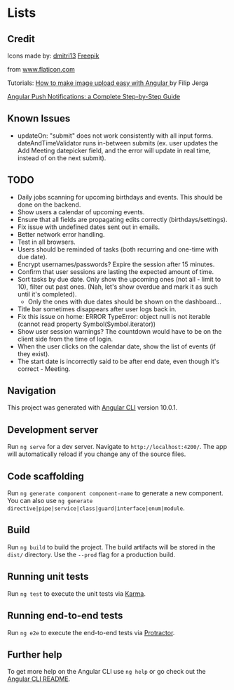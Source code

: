 # Lists

## Credit

Icons made by:
<a href="https://www.flaticon.com/authors/dmitri13" title="dmitri13">dmitri13</a>
<a href="https://www.freepik.com" title="Freepik">Freepik</a>

from <a href="https://www.flaticon.com/" title="Flaticon">www.flaticon.com</a>

Tutorials:
<a href="https://www.freecodecamp.org/news/how-to-make-image-upload-easy-with-angular-1ed14cb2773b/">
How to make image upload easy with Angular
</a> by Filip Jerga

<a href="https://blog.angular-university.io/angular-push-notifications/">
	Angular Push Notifications: a Complete Step-by-Step Guide
</a>

## Known Issues

- updateOn: "submit" does not work consistently with all input forms. dateAndTimeValidator runs in-between submits (ex. user updates the Add Meeting datepicker field, and the error will update in real time, instead of on the next submit).

## TODO

- Daily jobs scanning for upcoming birthdays and events. This should be done on the backend.
- Show users a calendar of upcoming events.
- Ensure that all fields are propagating edits correctly (birthdays/settings).
- Fix issue with undefined dates sent out in emails.
- Better network error handling.
- Test in all browsers.
- Users should be reminded of tasks (both recurring and one-time with due date).
- Encrypt usernames/passwords? Expire the session after 15 minutes.
- Confirm that user sessions are lasting the expected amount of time.
- Sort tasks by due date. Only show the upcoming ones (not all - limit to 10), filter out past ones. (Nah, let's show overdue and mark it as such until it's completed).
  - Only the ones with due dates should be shown on the dashboard...
- Title bar sometimes disappears after user logs back in.
- Fix this issue on home: ERROR TypeError: object null is not iterable (cannot read property Symbol(Symbol.iterator))
- Show user session warnings? The countdown would have to be on the client side from the time of login.
- When the user clicks on the calendar date, show the list of events (if they exist).
- The start date is incorrectly said to be after end date, even though it's correct - Meeting.

## Navigation

This project was generated with [Angular CLI](https://github.com/angular/angular-cli) version 10.0.1.

## Development server

Run `ng serve` for a dev server. Navigate to `http://localhost:4200/`. The app will automatically reload if you change any of the source files.

## Code scaffolding

Run `ng generate component component-name` to generate a new component. You can also use `ng generate directive|pipe|service|class|guard|interface|enum|module`.

## Build

Run `ng build` to build the project. The build artifacts will be stored in the `dist/` directory. Use the `--prod` flag for a production build.

## Running unit tests

Run `ng test` to execute the unit tests via [Karma](https://karma-runner.github.io).

## Running end-to-end tests

Run `ng e2e` to execute the end-to-end tests via [Protractor](http://www.protractortest.org/).

## Further help

To get more help on the Angular CLI use `ng help` or go check out the [Angular CLI README](https://github.com/angular/angular-cli/blob/master/README.md).
